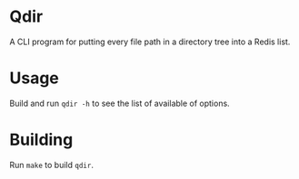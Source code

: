 # Qdir

A CLI program for putting every file path in a directory tree into a Redis list.

# Usage

Build and run `qdir -h` to see the list of available of options.

# Building

Run `make` to build `qdir`.
